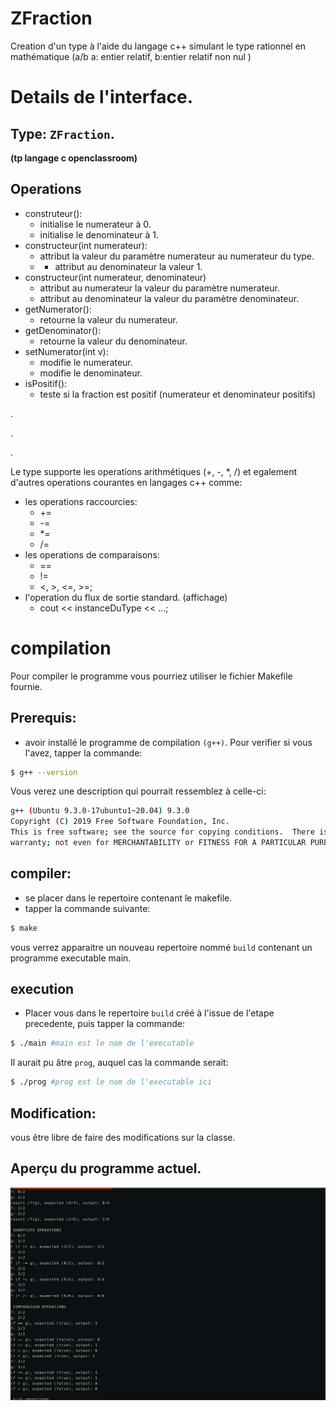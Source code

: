 # ZFraction
Creation d'un type à l'aide du langage c++ simulant le type rationnel en mathématique (a/b a: entier relatif, b:entier relatif non nul )

# Details de l'interface.
## Type: `ZFraction`. 
**(tp langage c openclassroom)**
## Operations
- construteur():
  - initialise le numerateur à 0.
  - initialise le denominateur à 1.
- constructeur(int numerateur):
  - attribut la valeur du paramètre numerateur au numerateur du type.
  - - attribut au denominateur la valeur 1.
- constructeur(int numerateur, denominateur)
  - attribut au numerateur la valeur du paramètre numerateur.
  - attribut au denominateur la valeur du paramètre denominateur.
- getNumerator():
  - retourne la valeur du numerateur.
- getDenominator():
  - retourne la valeur du denominateur.
- setNumerator(int v):
  - modifie le numerateur.
  - modifie le denominateur.
- isPositif():
  - teste si la fraction est positif (numerateur et denominateur positifs)

.

.

. 

Le type supporte les operations arithmétiques (+, -, *, /) et egalement d'autres operations courantes en langages c++ comme:
- les operations raccourcies:
  - +=
  - -=
  - *=
  - /=
- les operations de comparaisons:
  - ==
  - !=
  - <, >, <=, >=;
- l'operation du flux de sortie standard. (affichage)
  - cout << instanceDuType << ...;
  
# compilation
Pour compiler le programme vous pourriez utiliser le fichier Makefile fournie.
## Prerequis:
- avoir installé le programme de compilation `(g++)`. Pour verifier si vous l'avez, tapper la commande:
~~~bash
$ g++ --version
~~~
Vous verez une description qui pourrait ressemblez à celle-ci:
~~~bash
g++ (Ubuntu 9.3.0-17ubuntu1~20.04) 9.3.0
Copyright (C) 2019 Free Software Foundation, Inc.
This is free software; see the source for copying conditions.  There is NO
warranty; not even for MERCHANTABILITY or FITNESS FOR A PARTICULAR PURPOSE.
~~~

## compiler:
- se placer dans le repertoire contenant le makefile.
- tapper la commande suivante:
~~~bash
$ make
~~~
vous verrez apparaitre un nouveau repertoire nommé `build` contenant un programme executable main.

## execution
- Placer vous dans le repertoire `build` créé à l'issue de l'etape precedente, puis tapper la commande:
~~~bash
$ ./main #main est le nom de l'executable
~~~
Il aurait pu âtre `prog`, auquel cas la commande serait:
~~~bash
$ ./prog #prog est le nom de l'executable ici
~~~

## Modification:
vous être libre de faire des modifications sur la classe.

## Aperçu du programme actuel.
<img src="./assets/image.png" />